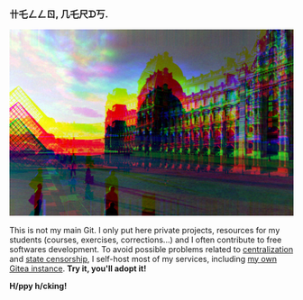 ### 卄乇ㄥㄥㄖ, 几乇尺ᗪ丂.

![Welcome to my GitHub account.](louvre.jpg "Musée du Louvre, by @sqyqh")

This is not my main Git. I only put here private projects, resources for my students (courses, exercises, corrections...) and I often contribute to free softwares development. To avoid possible problems related to [centralization](https://www.eff.org/deeplinks/2020/11/riaa-abuses-dmca-take-down-popular-tool-downloading-online-video) and [state censorship](https://en.wikipedia.org/wiki/Censorship_of_GitHub), I self-host most of my services, including [my own Gitea instance](https://git.mezzart.fr/sqyqh). __Try it, you'll adopt it!__

__H/ppy h/cking!__
